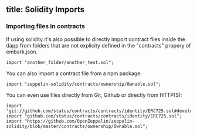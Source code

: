 title: Solidity Imports
---

### Importing files in contracts

If using solidity it's also possible to directly import contract files inside the dapp from folders that are not explicity defined in the "contracts" propery of embark.json.

<pre><code class="solidity">import "another_folder/another_test.sol";</code></pre>

You can also import a contract file from a npm package:

<pre><code class="solidity">import "zeppelin-solidity/contracts/ownership/Ownable.sol";</code></pre>

You can even use files directly from Git, Github or directly from HTTP(S):

<pre><code class="solidity">import "git://github.com/status/contracts/contracts/identity/ERC725.sol#develop";
import "github.com/status/contracts/contracts/identity/ERC725.sol";
import "https://github.com/OpenZeppelin/zeppelin-solidity/blob/master/contracts/ownership/Ownable.sol";
</code></pre>

